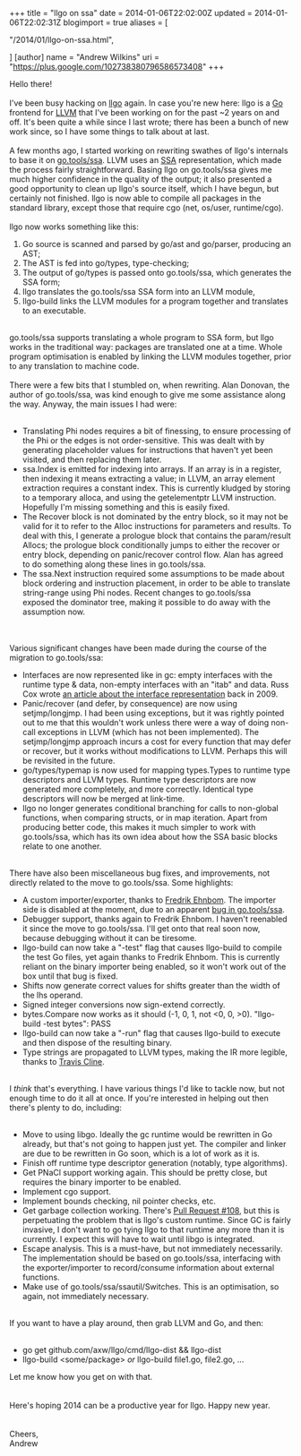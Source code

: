 +++
title = "llgo on ssa"
date = 2014-01-06T22:02:00Z
updated = 2014-01-06T22:02:31Z
blogimport = true 
aliases = [

  "/2014/01/llgo-on-ssa.html",

]
[author]
	name = "Andrew Wilkins"
	uri = "https://plus.google.com/102738380796586573408"
+++

Hello there!<br /><br />I've been busy hacking on <a href="http://github.com/axw/llgo" target="_blank">llgo</a> again. In case you're new here: llgo is a <a href="http://golang.org/" target="_blank">Go</a> frontend for <a href="http://llvm.org/" target="_blank">LLVM</a> that I've been working on for the past ~2 years on and off. It's been quite a while since I last wrote; there has been a bunch of new work since, so I have some things to talk about at last.<br /><br />A few months ago, I started working on rewriting swathes of llgo's internals to base it on <a href="http://godoc.org/code.google.com/p/go.tools/ssa">go.tools/ssa</a>. LLVM uses an <a href="http://en.wikipedia.org/wiki/Static_single_assignment_form">SSA</a> representation, which made the process fairly straightforward. Basing llgo on go.tools/ssa gives me much higher confidence in the quality of the output; it also presented a good opportunity to clean up llgo's source itself, which I have begun, but certainly not finished. llgo is now able to compile all packages in the standard library, except those that require cgo (net, os/user, runtime/cgo).<br /><br />llgo now works something like this:<br /><ol><li>Go source is scanned and parsed by go/ast and go/parser, producing an AST;</li><li>The AST is fed into go/types, type-checking;</li><li>The output of go/types is passed onto go.tools/ssa, which generates the SSA form;</li><li>llgo translates the go.tools/ssa SSA form into an LLVM module,</li><li>llgo-build links the LLVM modules for a program together and translates to an executable.</li></ol><br />go.tools/ssa supports translating a whole program to SSA form, but llgo works in the traditional way: packages are translated one at a time. Whole program optimisation is enabled by linking the LLVM modules together, prior to any translation to machine code.<br /><br />There were a few bits that I stumbled on, when rewriting. Alan Donovan, the author of go.tools/ssa, was kind enough to give me some assistance along the way. Anyway, the main issues I had were:<br /><br /><ul><li>Translating Phi nodes requires a bit of finessing, to ensure processing of the Phi or the edges is not order-sensitive. This was dealt with by generating placeholder values for instructions that haven't yet been visited, and then replacing them later.</li><li>ssa.Index is emitted for indexing into arrays. If an array is in a register, then indexing it means extracting a value; in LLVM, an array element extraction requires a constant index. This is currently kludged by storing to a temporary alloca, and using the getelementptr LLVM instruction. Hopefully I'm missing something and this is easily fixed.</li><li>The Recover block is not dominated by the entry block, so it may not be valid for it to refer to the Alloc instructions for parameters and results. To deal with this, I generate a prologue block that contains the param/result Allocs; the prologue block conditionally jumps to either the recover or entry block, depending on panic/recover control flow. Alan has agreed to do something along these lines in go.tools/ssa.</li><li>The ssa.Next instruction required some assumptions to be made about block ordering and instruction placement, in order to be able to translate string-range using Phi nodes. Recent changes to go.tools/ssa exposed&nbsp;the dominator tree, making it possible to do away with the assumption now.</li></ul><br /><br />Various significant changes have been made during the course of the migration to go.tools/ssa:<br /><ul><li>Interfaces are now represented like in gc: empty interfaces with the runtime type &amp; data, non-empty interfaces with an "itab" and data. Russ Cox wrote <a href="http://research.swtch.com/interfaces">an article about the interface representation</a> back in 2009.</li><li>Panic/recover (and defer, by consequence) are now using setjmp/longjmp. I had been using exceptions, but it was rightly pointed out to me that this wouldn't work unless there were a way of doing non-call exceptions in LLVM (which has not been implemented). The setjmp/longjmp approach incurs a cost for every function that may defer or recover, but it works without modifications to LLVM. Perhaps this will be revisited in the future.</li><li>go/types/typemap is now used for mapping types.Types to runtime type descriptors and LLVM types. Runtime type descriptors are now generated more completely, and more correctly. Identical type descriptors will now be merged at link-time.</li><li>llgo no longer generates conditional branching for calls to non-global functions, when comparing structs, or in map iteration. Apart from producing better code, this makes it much simpler to work with go.tools/ssa, which has its own idea about how the SSA basic blocks relate to one another.</li></ul><div><br />There have also been miscellaneous bug fixes, and improvements, not directly related to the move to go.tools/ssa. Some highlights:</div><ul><li>A custom importer/exporter, thanks to <a href="https://github.com/quarnster">Fredrik Ehnbom</a>. The importer side is disabled at the moment, due to an apparent <a href="https://code.google.com/p/go/issues/detail?id=7028">bug in go.tools/ssa</a>.</li><li>Debugger support, thanks again to Fredrik Ehnbom. I haven't reenabled it since the move to go.tools/ssa. I'll get onto that real soon now, because debugging without it can be tiresome.</li><li>llgo-build can now take a "-test" flag that causes llgo-build to compile the test Go files, yet again thanks to Fredrik Ehnbom. This is currently reliant on the binary importer being enabled, so it won't work out of the box until that bug is fixed.</li><li>Shifts now generate correct values for shifts greater than the width of the lhs operand.</li><li>Signed integer conversions now sign-extend correctly.</li><li>bytes.Compare now works as it should (-1, 0, 1, not &lt;0, 0, &gt;0). "llgo-build -test bytes": PASS</li><li>llgo-build can now take a "-run" flag that causes llgo-build to execute and then dispose of the resulting binary.</li><li>Type strings are propagated to LLVM types, making the IR more legible, thanks to <a href="https://github.com/tmc">Travis Cline</a>.</li></ul><div><br />I <i>think</i> that's everything. I have various things I'd like to tackle now, but not enough time to do it all at once. If you're interested in helping out then there's plenty to do, including:</div><br /><ul><li>Move to using libgo. Ideally the gc runtime would be rewritten in Go already, but that's not going to happen just yet. The compiler and linker are due to be rewritten in Go soon, which is a lot of work as it is.</li><li>Finish off runtime type descriptor generation (notably, type algorithms).</li><li>Get PNaCl support working again. This should be pretty close, but requires the binary importer to be enabled.</li><li>Implement cgo support.</li><li>Implement bounds checking, nil pointer checks, etc.</li><li>Get garbage collection working. There's <a href="https://github.com/axw/llgo/pull/108">Pull Request #108</a>, but this is perpetuating the problem that is llgo's custom runtime. Since GC is fairly invasive, I don't want to go tying llgo to that runtime any more than it is currently. I expect this will have to wait until libgo is integrated.</li><li>Escape analysis. This is a must-have, but not immediately&nbsp;necessarily. The implementation should be based&nbsp;on go.tools/ssa, interfacing with the exporter/importer to record/consume information about external functions.</li><li>Make use of go.tools/ssa/ssautil/Switches. This is an optimisation, so again, not immediately necessary.</li></ul><div><br />If you want to have a play around, then grab LLVM and Go, and then:<br /><br /><ul><li>go get github.com/axw/llgo/cmd/llgo-dist &amp;&amp; llgo-dist</li><li>llgo-build &lt;some/package&gt; <i>or</i> llgo-build file1.go, file2.go, ...</li></ul><div>Let me know how you get on with that.</div><br /><br /></div><div>Here's hoping 2014 can be a productive year for llgo. Happy new year.</div><br /><br />Cheers,<br />Andrew<br /><br />
